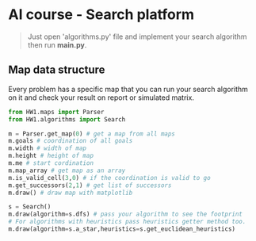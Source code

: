 # AI course - Search platform

> Just open 'algorithms.py' file 
and implement your search algorithm then run **main.py**.

## Map data structure
Every problem has a specific map that you can run your search 
algorithm on it and check your result on report or simulated matrix.

```python
from HW1.maps import Parser
from HW1.algorithms import Search

m = Parser.get_map(0) # get a map from all maps
m.goals # coordination of all goals
m.width # width of map
m.height # height of map
m.me # start cordination
m.map_array # get map as an array
m.is_valid_cell(3,0) # if the coordination is valid to go
m.get_successors(2,1) # get list of successors
m.draw() # draw map with matplotlib

s = Search()
m.draw(algorithm=s.dfs) # pass your algorithm to see the footprint
# For algorithms with heuristics pass heuristics getter method too.
m.draw(algorithm=s.a_star,heuristics=s.get_euclidean_heuristics)
```

